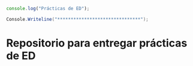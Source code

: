 ```JavaScript
console.log("Prácticas de ED"); 
```
```c#
Console.Writeline("*******************************");  
```
# Repositorio para entregar prácticas de ED
